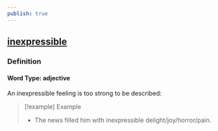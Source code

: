 ```yaml
---
publish: true
---
```


## [inexpressible](https://dictionary.cambridge.org/dictionary/english/inexpressible)

### Definition
#### Word Type: adjective
An inexpressible feeling is too strong to be described:

>[!example] Example
> - The news filled him with inexpressible delight/joy/horror/pain.
